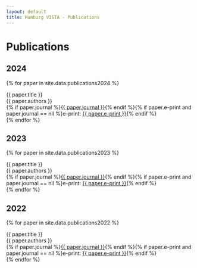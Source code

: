 ```yaml
---
layout: default
title: Hamburg VISTA - Publications
---
```


# Publications

## 2024
{% for paper in site.data.publications2024 %}
  <div class="quattrocento-sans-paper-titles">
  {{ paper.title }}</div>
  {{ paper.authors }}<br>{% if paper.journal %}<a href="{{ paper.journallink }}" target="_blank">{{ paper.journal }}</a>{% endif %}{% if paper.e-print and paper.journal == nil %}e-print:
  <a href="https://arxiv.org/abs/{{ paper.e-print }}" target="_blank">{{ paper.e-print }}</a>{% endif %}<br>
{% endfor %}

## 2023
{% for paper in site.data.publications2023 %}
  <div class="quattrocento-sans-paper-titles">
  {{ paper.title }}</div>
  {{ paper.authors }}<br>{% if paper.journal %}<a href="{{ paper.journallink }}" target="_blank">{{ paper.journal }}</a>{% endif %}{% if paper.e-print and paper.journal == nil %}e-print:
  <a href="https://arxiv.org/abs/{{ paper.e-print }}" target="_blank">{{ paper.e-print }}</a>{% endif %}<br>
{% endfor %}

## 2022
{% for paper in site.data.publications2022 %}
  <div class="quattrocento-sans-paper-titles">
  {{ paper.title }}</div>
  {{ paper.authors }}<br>{% if paper.journal %}<a href="{{ paper.journallink }}" target="_blank">{{ paper.journal }}</a>{% endif %}{% if paper.e-print and paper.journal == nil %}e-print:
  <a href="https://arxiv.org/abs/{{ paper.e-print }}" target="_blank">{{ paper.e-print }}</a>{% endif %}<br>
{% endfor %}

